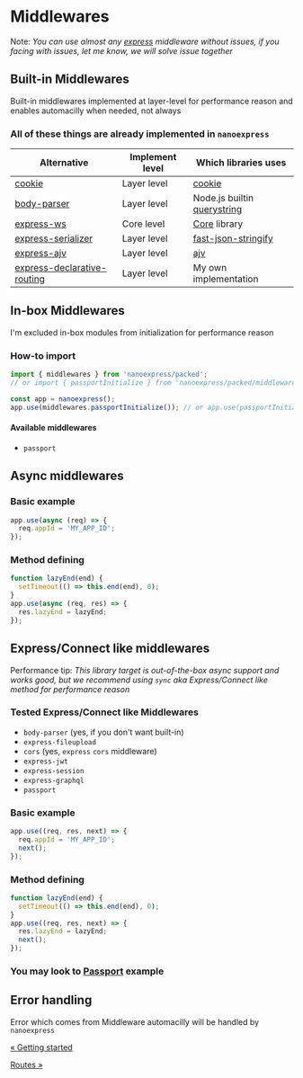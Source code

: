 # Middlewares

Note: _You can use almost any [express](https://expressjs.com) middleware without issues, if you facing with issues, let me know, we will solve issue together_

## Built-in Middlewares

Built-in middlewares implemented at layer-level for performance reason and enables automacilly when needed, not always

### All of these things are already implemented in `nanoexpress`

| Alternative                                                                           | Implement level | Which libraries uses                                                   |
| ------------------------------------------------------------------------------------- | --------------- | ---------------------------------------------------------------------- |
| [cookie](https://github.com/jshttp/cookie)                                            | Layer level     | [cookie](https://github.com/jshttp/cookie)                             |
| [body-parser](https://github.com/expressjs/body-parser)                               | Layer level     | Node.js builtin [querystring](https://nodejs.org/api/querystring.html) |
| [express-ws](https://github.com/HenningM/express-ws)                                  | Core level      | [Core](https://github.com/uNetworking/uWebSockets.js) library          |
| [express-serializer](https://github.com/MediaComem/express-serializer)                | Layer level     | [fast-json-stringify](https://github.com/fastify/fast-json-stringify)  |
| [express-ajv](https://bitbucket.org/netgenes/express-ajv)                             | Layer level     | [ajv](https://ajv.js.org)                                              |
| [express-declarative-routing](https://github.com/cheesun/express-declarative-routing) | Layer level     | My own implementation                                                  |

## In-box Middlewares

I'm excluded in-box modules from initialization for performance reason

### How-to import

```js
import { middlewares } from 'nanoexpress/packed';
// or import { passportInitialize } from 'nanoexpress/packed/middlewares';

const app = nanoexpress();
app.use(middlewares.passportInitialize()); // or app.use(passportInitialize());
```

#### Available middlewares

- `passport`

## Async middlewares

### Basic example

```js
app.use(async (req) => {
  req.appId = 'MY_APP_ID';
});
```

### Method defining

```js
function lazyEnd(end) {
  setTimeout(() => this.end(end), 0);
}
app.use(async (req, res) => {
  res.lazyEnd = lazyEnd;
});
```

## Express/Connect like middlewares

Performance tip: _This library target is out-of-the-box async support and works good, but we recommend using `sync` aka Express/Connect like method for performance reason_

### Tested Express/Connect like Middlewares

- `body-parser` (yes, if you don't want built-in)
- `express-fileupload`
- `cors` (yes, `express` `cors` middleware)
- `express-jwt`
- `express-session`
- `express-graphql`
- `passport`

### Basic example

```js
app.use((req, res, next) => {
  req.appId = 'MY_APP_ID';
  next();
});
```

### Method defining

```js
function lazyEnd(end) {
  setTimeout(() => this.end(end), 0);
}
app.use((req, res, next) => {
  res.lazyEnd = lazyEnd;
  next();
});
```

### You may look to [Passport](../examples/passport.js) example

## Error handling

Error which comes from Middleware automacilly will be handled by `nanoexpress`

[&laquo; Getting started](./get-started.md)

[Routes &raquo;](./routes.md)
